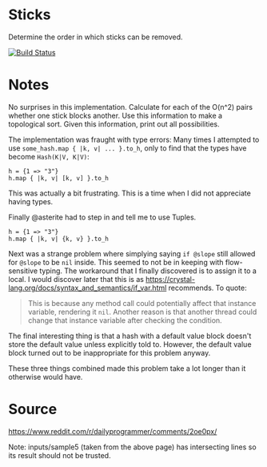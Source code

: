 # Sticks

Determine the order in which sticks can be removed.

[![Build Status](https://travis-ci.org/petertseng-dp/sticks.svg?branch=master)](https://travis-ci.org/petertseng-dp/sticks)

# Notes

No surprises in this implementation.
Calculate for each of the O(n^2) pairs whether one stick blocks another.
Use this information to make a topological sort.
Given this information, print out all possibilities.

The implementation was fraught with type errors:
Many times I attempted to use `some_hash.map { |k, v| ... }.to_h`, only to find that the types have become `Hash(K|V, K|V)`:

```crystal
h = {1 => "3"}
h.map { |k, v| [k, v] }.to_h
```

This was actually a bit frustrating.
This is a time when I did not appreciate having types.

Finally @asterite had to step in and tell me to use Tuples.

```crystal
h = {1 => "3"}
h.map { |k, v| {k, v} }.to_h
```

Next was a strange problem where simplying saying `if @slope` still allowed for `@slope` to be `nil` inside.
This seemed to not be in keeping with flow-sensitive typing.
The workaround that I finally discovered is to assign it to a local.
I would discover later that this is as https://crystal-lang.org/docs/syntax_and_semantics/if_var.html recommends.
To quote:

> This is because any method call could potentially affect that instance variable, rendering it `nil`.
> Another reason is that another thread could change that instance variable after checking the condition.

The final interesting thing is that a hash with a default value block doesn't store the default value unless explicitly told to.
However, the default value block turned out to be inappropriate for this problem anyway.

These three things combined made this problem take a lot longer than it otherwise would have.

# Source

https://www.reddit.com/r/dailyprogrammer/comments/2oe0px/

Note: inputs/sample5 (taken from the above page) has intersecting lines so its result should not be trusted.
